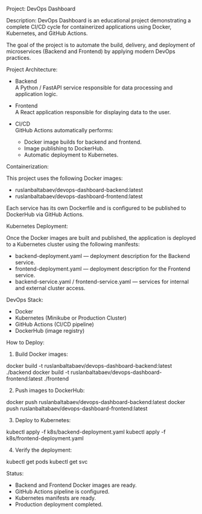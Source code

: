 Project: DevOps Dashboard

Description: 
DevOps Dashboard is an educational project demonstrating a complete CI/CD cycle for containerized applications using Docker, Kubernetes, and GitHub Actions.

The goal of the project is to automate the build, delivery, and deployment of microservices (Backend and Frontend) by applying modern DevOps practices.


Project Architecture:

- Backend  
A Python / FastAPI service responsible for data processing and application logic.

- Frontend  
A React application responsible for displaying data to the user.

- CI/CD  
GitHub Actions automatically performs:
  - Docker image builds for backend and frontend.
  - Image publishing to DockerHub.
  - Automatic deployment to Kubernetes.

Containerization:

This project uses the following Docker images:

- ruslanbaltabaev/devops-dashboard-backend:latest
- ruslanbaltabaev/devops-dashboard-frontend:latest

Each service has its own Dockerfile and is configured to be published to DockerHub via GitHub Actions.

Kubernetes Deployment:

Once the Docker images are built and published, the application is deployed to a Kubernetes cluster using the following manifests:

- backend-deployment.yaml — deployment description for the Backend service.
- frontend-deployment.yaml — deployment description for the Frontend service.
- backend-service.yaml / frontend-service.yaml — services for internal and external cluster access.


DevOps Stack:

- Docker  
- Kubernetes (Minikube or Production Cluster)  
- GitHub Actions (CI/CD pipeline)  
- DockerHub (image registry)

How to Deploy:

1. Build Docker images:

docker build -t ruslanbaltabaev/devops-dashboard-backend:latest ./backend
docker build -t ruslanbaltabaev/devops-dashboard-frontend:latest ./frontend

2. Push images to DockerHub:

docker push ruslanbaltabaev/devops-dashboard-backend:latest
docker push ruslanbaltabaev/devops-dashboard-frontend:latest

3. Deploy to Kubernetes:

kubectl apply -f k8s/backend-deployment.yaml
kubectl apply -f k8s/frontend-deployment.yaml


4. Verify the deployment:

kubectl get pods
kubectl get svc

Status:

- Backend and Frontend Docker images are ready.  
- GitHub Actions pipeline is configured.  
- Kubernetes manifests are ready.  
- Production deployment completed.
